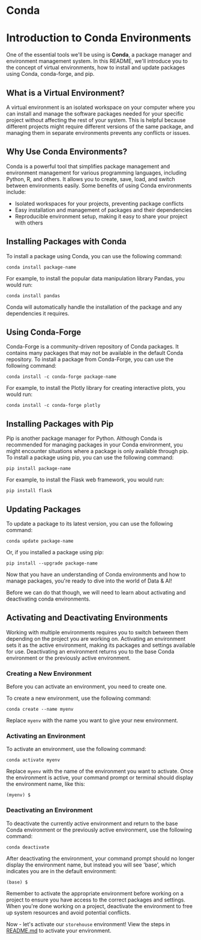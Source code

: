 # Conda

# Introduction to Conda Environments

One of the essential tools we'll be using is **Conda**, a package manager and environment management system. In this README, we'll introduce you to the concept of virtual environments, how to install and update packages using Conda, conda-forge, and pip.

## What is a Virtual Environment?

A virtual environment is an isolated workspace on your computer where you can install and manage the software packages needed for your specific project without affecting the rest of your system. This is helpful because different projects might require different versions of the same package, and managing them in separate environments prevents any conflicts or issues.

## Why Use Conda Environments?

Conda is a powerful tool that simplifies package management and environment management for various programming languages, including Python, R, and others. It allows you to create, save, load, and switch between environments easily. Some benefits of using Conda environments include:

*   Isolated workspaces for your projects, preventing package conflicts
*   Easy installation and management of packages and their dependencies
*   Reproducible environment setup, making it easy to share your project with others

## Installing Packages with Conda

To install a package using Conda, you can use the following command:

```plain
conda install package-name  
```

For example, to install the popular data manipulation library Pandas, you would run:

```plain
conda install pandas  
```

Conda will automatically handle the installation of the package and any dependencies it requires.

## Using Conda-Forge

Conda-Forge is a community-driven repository of Conda packages. It contains many packages that may not be available in the default Conda repository. To install a package from Conda-Forge, you can use the following command:

```plain
conda install -c conda-forge package-name  
```

For example, to install the Plotly library for creating interactive plots, you would run:

```plain
conda install -c conda-forge plotly  
```

## Installing Packages with Pip

Pip is another package manager for Python. Although Conda is recommended for managing packages in your Conda environment, you might encounter situations where a package is only available through pip. To install a package using pip, you can use the following command:

```plain
pip install package-name  
```

For example, to install the Flask web framework, you would run:

```plain
pip install flask  
```

## Updating Packages

To update a package to its latest version, you can use the following command:

```plain
conda update package-name  
```

Or, if you installed a package using pip:

```plain
pip install --upgrade package-name  
```

Now that you have an understanding of Conda environments and how to manage packages, you're ready to dive into the world of Data & AI!

  

Before we can do that though, we will need to learn about activating and deactivating conda environments.

  

## Activating and Deactivating Environments

Working with multiple environments requires you to switch between them depending on the project you are working on. Activating an environment sets it as the active environment, making its packages and settings available for use. Deactivating an environment returns you to the base Conda environment or the previously active environment.

### Creating a New Environment

Before you can activate an environment, you need to create one.

To create a new environment, use the following command:

```plain
conda create --name myenv  
```

Replace `myenv` with the name you want to give your new environment.

### Activating an Environment

To activate an environment, use the following command:

```plain
conda activate myenv  
```

Replace `myenv` with the name of the environment you want to activate. Once the environment is active, your command prompt or terminal should display the environment name, like this:

```plain
(myenv) $  
```

  

### Deactivating an Environment

To deactivate the currently active environment and return to the base Conda environment or the previously active environment, use the following command:

```plain
conda deactivate  
```

After deactivating the environment, your command prompt should no longer display the environment name, but instead you will see 'base', which indicates you are in the default environment:

  

```plain
(base) $  
```

Remember to activate the appropriate environment before working on a project to ensure you have access to the correct packages and settings. When you're done working on a project, deactivate the environment to free up system resources and avoid potential conflicts.

  

Now - let's activate our ```storehouse``` environment! View the steps in [README.md](./README.md) to activate your environment.